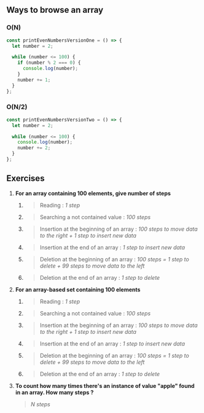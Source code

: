 ## Ways to browse an array
### O(N)

```JavaScript
const printEvenNumbersVersionOne = () => {
  let number = 2;

  while (number <= 100) {
    if (number % 2 === 0) {
      console.log(number);
    }
    number += 1;
  }
};
```

### O(N/2)
```JavaScript
const printEvenNumbersVersionTwo = () => {
  let number = 2;

  while (number <= 100) {
    console.log(number);
    number += 2;
  }
};
```

## Exercises
  1. **For an array containing 100 elements, give number of steps**
     1. > Reading : *1 step*
     2. > Searching a not contained value : *100 steps*
     3. > Insertion at the beginning of an array : *100 steps to move data to the right + 1 step to insert new data*
     4. > Insertion at the end of an array : *1 step to insert new data*
     5. > Deletion at the beginning of an array : *100 steps = 1 step to delete + 99 steps to move data to the left*
     6. > Deletion at the end of an array : *1 step to delete*
  2.  **For an array-based set containing 100 elements**
      1. > Reading : *1 step*
      2. > Searching a not contained value : *100 steps*
      3. > Insertion at the beginning of an array : *100 steps to move data to the right + 1 step to insert new data*
      4. > Insertion at the end of an array : *1 step to insert new data*
      5. > Deletion at the beginning of an array : *100 steps = 1 step to delete + 99 steps to move data to the left*
      6. > Deletion at the end of an array : *1 step to delete*
   3. **To count how many times there's an instance of value "apple" found in an array. How many steps ?**
      > *N steps*

